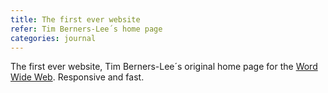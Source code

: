 ```yaml
---
title: The first ever website
refer: Tim Berners-Lee´s home page
categories: journal
---
```

The first ever website, Tim Berners-Lee´s original home page for the [Word Wide Web](http://info.cern.ch/hypertext/WWW/TheProject.html). Responsive and fast.